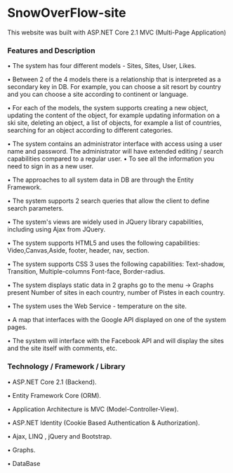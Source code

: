 # SnowOverFlow-site
This website was built with ASP.NET Core 2.1 MVC (Multi-Page Application)

### Features and Description

•	The system has four different models - Sites, Sites, User, Likes.

•   Between 2 of the 4 models there is a relationship that is interpreted as a secondary key in DB. For example, you can choose a sit
resort by country and you can choose a site according to continent or language.

•	For each of the models, the system supports creating a new object, updating the content of the object, for example updating information on a ski site, deleting an object, a list of objects, for example a list of countries, searching for an object according to different categories.

•	The system contains an administrator interface with access using a user name and password. The administrator will have extended editing / search capabilities compared to a regular user.
•   To see all the information you need to sign in as a new user.

•	The approaches to all system data in DB are through the Entity Framework.

•	The system supports 2 search queries that allow the client to define search parameters.

•	The system's views are widely used in JQuery library capabilities, including using Ajax from JQuery.

•	The system supports HTML5 and uses the following capabilities: Video,Canvas,Aside, footer, header, nav, section.

•	The system supports CSS 3 uses the following capabilities: Text-shadow, Transition, Multiple-columns Font-face, Border-radius.

•	The system displays static data in 2 graphs go to the menu -> Graphs present Number of sites in each country, number of Pistes in each country.

•	The system uses the Web Service - temperature on the site.

•	A map that interfaces with the Google API displayed on one of the system pages.

•	The system will interface with the Facebook API and will display the sites and the site itself with comments, etc.


### Technology / Framework / Library

•	ASP.NET Core 2.1 (Backend).

•	Entity Framework Core (ORM).

•	Application Architecture is MVC (Model-Controller-View).

•	ASP.NET Identity (Cookie Based Authentication & Authorization).

•	Ajax, LINQ , jQuery and Bootstrap.

•	Graphs.

•	DataBase


